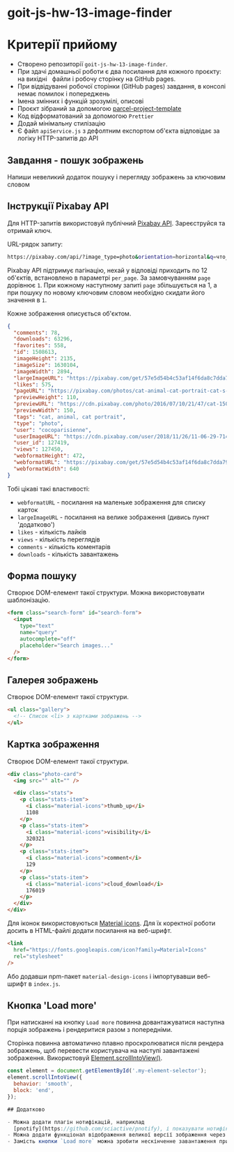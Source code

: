 # goit-js-hw-13-image-finder

# Критерії прийому

- Створено репозиторії `goit-js-hw-13-image-finder`.
- При здачі домашньої роботи є два посилання для кожного проєкту: на вихідні
    файли і робочу сторінку на GitHub pages.
- При відвідуванні робочої сторінки (GitHub pages) завдання, в консолі немає
  помилок і попереджень
- Імена змінних і функцій зрозумілі, описові
- Проєкт зібраний за допомогою
  [parcel-project-template](https://github.com/goitacademy/parcel-project-template)
- Код відформатований за допомогою `Prettier`
- Додай мінімальну стилізацію
- Є файл `apiService.js` з дефолтним експортом об'єкта відповідає за логіку
  HTTP-запитів до API

## Завдання - пошук зображень

Напиши невеликий додаток пошуку і перегляду зображень за ключовим словом

## Інструкції Pixabay API

Для HTTP-запитів використовуй публічний
[Pixabay API](https://pixabay.com/api/docs/). Зареєструйся та отримай ключ.

URL-рядок запиту:

```bash
https://pixabay.com/api/?image_type=photo&orientation=horizontal&q=что_искать&page=номер_страницы&per_page=12&key=твой_ключ
```

Pixabay API підтримує пагінацію, нехай у відповіді приходить по 12 об'єктів,
встановлено в параметрі `per_page`. За замовчуванням `page` дорівнює `1`. При
кожному наступному запиті `page` збільшується на 1, а при пошуку по новому
ключовим словом необхідно скидати його значення в `1`.

Кожне зображення описується об'єктом.

```json
{
  "comments": 78,
  "downloads": 63296,
  "favorites": 558,
  "id": 1508613,
  "imageHeight": 2135,
  "imageSize": 1630104,
  "imageWidth": 2894,
  "largeImageURL": "https://pixabay.com/get/57e5d54b4c53af14f6da8c7dda793376173cd8e7524c704c702873dc9f44c551_1280.jpg",
  "likes": 575,
  "pageURL": "https://pixabay.com/photos/cat-animal-cat-portrait-cat-s-eyes-1508613/",
  "previewHeight": 110,
  "previewURL": "https://cdn.pixabay.com/photo/2016/07/10/21/47/cat-1508613_150.jpg",
  "previewWidth": 150,
  "tags": "cat, animal, cat portrait",
  "type": "photo",
  "user": "cocoparisienne",
  "userImageURL": "https://cdn.pixabay.com/user/2018/11/26/11-06-29-714_250x250.jpg",
  "user_id": 127419,
  "views": 127450,
  "webformatHeight": 472,
  "webformatURL": "https://pixabay.com/get/57e5d54b4c53af14f6da8c7dda793376173cd8e7524c704c702873dc9f44c551_640.jpg",
  "webformatWidth": 640
}
```

Тобі цікаві такі властивості:

- `webformatURL` - посилання на маленьке зображення для списку карток
- `largeImageURL` - посилання на велике зображення (дивись пункт 'додатково')
- `likes` - кількість лайків
- `views` - кількість переглядів
- `comments` - кількість коментарів
- `downloads` - кількість завантажень

## Форма пошуку

Створює DOM-елемент такої структури. Можна використовувати шаблонізацію.

```html
<form class="search-form" id="search-form">
  <input
    type="text"
    name="query"
    autocomplete="off"
    placeholder="Search images..."
  />
</form>
```

## Галерея зображень

Створює DOM-елемент такої структури.

```html
<ul class="gallery">
  <!-- Список <li> з картками зображень -->
</ul>
```

## Картка зображення

Створює DOM-елемент такої структури.

```html
<div class="photo-card">
  <img src="" alt="" />

  <div class="stats">
    <p class="stats-item">
      <i class="material-icons">thumb_up</i>
      1108
    </p>
    <p class="stats-item">
      <i class="material-icons">visibility</i>
      320321
    </p>
    <p class="stats-item">
      <i class="material-icons">comment</i>
      129
    </p>
    <p class="stats-item">
      <i class="material-icons">cloud_download</i>
      176019
    </p>
  </div>
</div>
```

Для іконок використовуються
[Material icons](https://google.github.io/material-design-icons/). Для їх
коректної роботи досить в HTML-файлі додати посилання на веб-шрифт.

```html
<link
  href="https://fonts.googleapis.com/icon?family=Material+Icons"
  rel="stylesheet"
/>
```

Або додавши npm-пакет `material-design-icons` і імпортувавши веб-шрифт в
`index.js`.

## Кнопка 'Load more'

При натисканні на кнопку `Load more` повинна довантажуватися наступна порція
зображень і рендеритися разом з попередніми.

Сторінка повинна автоматично плавно проскролюватися після рендера зображень, щоб
перевести користувача на наступі завантажені зображення. Використовуй
[Element.scrollIntoView()](https://developer.mozilla.org/en-US/docs/Web/API/Element/scrollIntoView).

```js
const element = document.getElementById('.my-element-selector');
element.scrollIntoView({
  behavior: 'smooth',
  block: 'end',
});

## Додатково

- Можна додати плагін нотифікацій, наприклад
  [pnotify](https://github.com/sciactive/pnotify), і показувати нотифікації на результат HTTP-запитів
- Можна додати функціонал відображення великої версії зображення через плагін модального вікна, наприклад [basicLightbox](https://basiclightbox.electerious.com/), при кліці на зображення галереї
- Замість кнопки `Load more` можна зробити нескінченне завантаження при скролі використовуючи `Intersection Observer`.
```
